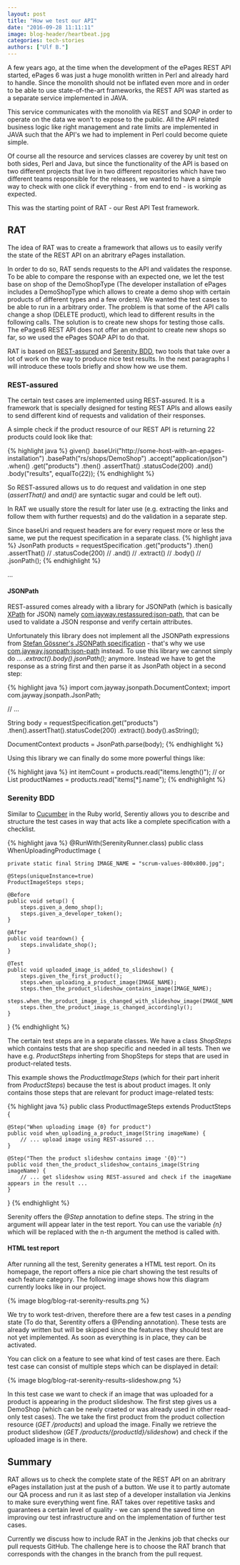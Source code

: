 ```yaml
---
layout: post
title: "How we test our API"
date: "2016-09-28 11:11:11"
image: blog-header/heartbeat.jpg
categories: tech-stories
authors: ["Ulf B."]
---
```


A few years ago, at the time when the development of the ePages REST API started,
ePages 6 was just a huge monolith written in Perl and already hard to handle.
Since the monolith should not be inflated even more and in order to be able to use state-of-the-art frameworks,
the REST API was started as a separate service implemented in JAVA.

This service communicates with the monolith via REST and SOAP in order to operate on the data we won't to expose to the public.
All the API related business logic like right management and rate limits are implemented in JAVA such that the API's we had to implement in Perl could
become quiete simple.

Of course all the resource and services classes are coverey by unit test on both sides, Perl and Java,
but since the functionality of the API is based on two different projects that live in two different repositories
which have two different teams responsible for the releases,
we wanted to have a simple way to check with one click if everything - from end to end - is working as expected.

This was the starting point of RAT - our Rest API Test framework.

## RAT

The idea of RAT was to create a framework that allows us to easily verify the state of the REST API on an abritrary ePages installation.

In order to do so, RAT sends requests to the API and validates the response.
To be able to compare the response with an expected one, we let the test base on shop of the DemoShopType
(The developer installation of ePages includes a DemoShopType which allows to create a demo shop with certain products of different types and a few orders).
We wanted the test cases to be able to run in a arbitrary order. The problem is that some of the API calls change a shop (DELETE product),
which lead to different results in the following calls. The solution is to create new shops for testing those calls.
The ePages6 REST API does not offer an endpoint to create new shops so far, so we used the ePages SOAP API to do that.

RAT is based on [REST-assured](http://rest-assured.io/) and [Serenity BDD](http://www.thucydides.info), two tools that take over a lot of work on the way to produce nice test results. In the next paragraphs I will introduce these tools briefly and show how we use them.

### REST-assured

The certain test cases are implemented using REST-assured. It is a framework that is specially designed for testing REST APIs and allows easily to send different kind of requests and validation of their responses.

A simple check if the product resource of our REST API is returning 22 products could look like that:

{% highlight java %}
given()
    .baseUri("http://some-host-with-an-epages-installation")
    .basePath("rs/shops/DemoShop")
    .accept("application/json")
.when()
    .get("products")
.then()
    .assertThat()
    .statusCode(200)
    .and()
    .body("results", equalTo(22));
{% endhighlight %}

So REST-assured allows us to do request and validation in one step (*assertThat()* and *and()* are syntactic sugar and could be left out).

In RAT we usually store the result for later use (e.g. extracting the links and follow them with further requests)
and do the validation in a separate step.

Since baseUri and request headers are for every request more or less the same, we put the request specification in a separate class.
{% highlight java %}
JsonPath products = requestSpecification
                    .get("products")
                    .then()
                    .assertThat() //
                    .statusCode(200) //
                    .and() //
                    .extract() //
                    .body() //
                    .jsonPath();
{% endhighlight %}

...

#### JSONPath ####

REST-assured comes already with a library for JSONPath (which is basically [XPath](https://en.wikipedia.org/wiki/XPath) for JSON) namely [com.jayway.restassured:json-path](https://mvnrepository.com/artifact/com.jayway.restassured/json-path),
that can be used to validate a JSON response and verify certain attributes.

Unfortunately this library does not implement all the JSONPath expressions from [Stefan Gössner's JSONPath specification](http://goessner.net/articles/JsonPath/) - that's why we use [com.jayway.jsonpath:json-path](https://mvnrepository.com/artifact/com.jayway.jsonpath/json-path) instead.
To use this library we cannot simply do *... .extract().body().jsonPath();* anymore. Instead we have to get the response as a string first and then parse it as JsonPath object in a second step:

{% highlight java %}
import com.jayway.jsonpath.DocumentContext;
import com.jayway.jsonpath.JsonPath;

// ...

String body = requestSpecification.get("products")
            .then().assertThat().statusCode(200)
            .extract().body().asString();

DocumentContext products = JsonPath.parse(body);
{% endhighlight %}

Using this library we can finally do some more powerful things like:

{% highlight java %}
int itemCount = products.read("items.length()");
// or
List<String> productNames = products.read("items[*].name");
{% endhighlight %}



### Serenity BDD

Similar to [Cucumber](https://cucumber.io/) in the Ruby world,
Serentiy allows you to describe and structure the test cases in way that acts like a complete specification with a checklist.

{% highlight java %}
@RunWith(SerenityRunner.class)
public class WhenUploadingProductImage {

    private static final String IMAGE_NAME = "scrum-values-800x800.jpg";

    @Steps(uniqueInstance=true)
    ProductImageSteps steps;

    @Before
    public void setup() {
        steps.given_a_demo_shop();
        steps.given_a_developer_token();
    }

    @After
    public void teardown() {
        steps.invalidate_shop();
    }

    @Test
    public void uploaded_image_is_added_to_slideshow() {
        steps.given_the_first_product();
        steps.when_uploading_a_product_image(IMAGE_NAME);
        steps.then_the_product_slideshow_contains_image(IMAGE_NAME);
        steps.when_the_product_image_is_changed_with_slideshow_image(IMAGE_NAME);
        steps.then_the_product_image_is_changed_accordingly();
    }

}
{% endhighlight %}

The certain test steps are in a separate classes. We have a class *ShopSteps* which contains tests that are shop specific and needed in all tests. Then we have e.g. *ProductSteps* inherting from ShopSteps for steps that are used in product-related tests.

This example shows the *ProductImageSteps* (which for their part inherit from *ProductSteps*) because the test is about product images. It only contains those steps that are relevant for product image-related tests:

{% highlight java %}
public class ProductImageSteps extends ProductSteps {

    @Step("When uploading image {0} for product")
    public void when_uploading_a_product_image(String imageName) {
        // ... upload image using REST-assured ...
    }

    @Step("Then the product slideshow contains image '{0}'")
    public void then_the_product_slideshow_contains_image(String imageName) {
        // ... get slideshow using REST-assured and check if the imageName appears in the result ...
    }
}
{% endhighlight %}

Serenity offers the *@Step* annotation to define steps. The string in the argument will appear later in the test report. You can use the variable *{n}* which will be replaced with the n-th argument the method is called with.

#### HTML test report

After running all the test, Serenity generates a HTML test report. On its homepage, the report offers a nice pie chart showing the test results of each feature category. The following image shows how this diagram currently looks like in our project.

{% image blog/blog-rat-serenity-results.png %}

We try to work test-driven, therefore there are a few test cases in a *pending* state (To do that, Serentity offers a @Pending annotation).
These tests are already written but will be skipped since the features they should test are not yet implemented. As soon as everything is in place, they can be activated.

You can click on a feature to see what kind of test cases are there. Each test case can consist of multiple steps which can be displayed in detail:

{% image blog/blog-rat-serenity-results-slideshow.png %}

In this test case we want to check if an image that was uploaded for a product is appearing in the product slideshow. The first step gives us a DemoShop (which can be newly craeted or was already used in other read-only test cases). The we take the first product from the product collection resource (*GET /products*) and upload the image. Finally we retrieve the product slideshow (*GET /products/{productId}/slideshow*) and check if the uploaded image is in there.



## Summary

RAT allows us to check the complete state of the REST API on an abritrary ePages installation just at the push of a button. We use it to partly automate our QA process and run it as last step of a developer installation via Jenkins to make sure everything went fine. RAT takes over repetitive tasks and guarantees a certain level of quality - we can spend the saved time on improving our test infrastructure and on the implementation of further test cases.

Currently we discuss how to include RAT in the Jenkins job that checks our pull requests GitHub. The challenge here is to choose the RAT branch that corresponds with the changes in the branch from the pull request.
